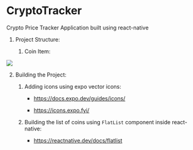 # CryptoTracker
Crypto Price Tracker Application built using react-native

1. Project Structure:

    1. Coin Item:

![](../coin_item.PNG)

2. Building the Project:

    1. Adding icons using expo vector icons:

        - https://docs.expo.dev/guides/icons/

        - https://icons.expo.fyi/
    
    2. Building the list of coins using ```FlatList``` component inside react-native:

        - https://reactnative.dev/docs/flatlist
